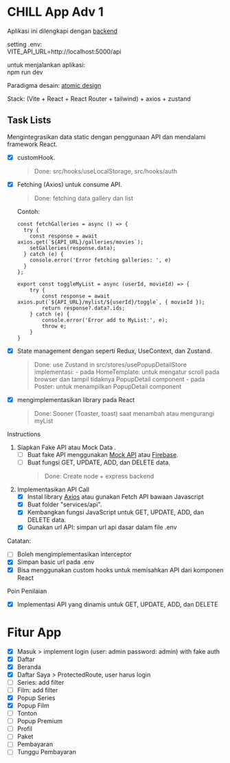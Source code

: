 # CHILL App Adv 1

Aplikasi ini dilengkapi dengan [backend](https://github.com/mfatihz/fsd15-fe-adv1-backend)

setting .env:  
    VITE_API_URL=http://localhost:5000/api

untuk menjalankan aplikasi:  
    npm run dev

Paradigma desain: [atomic design](https://github.com/mfatihz/fsd15-intermediate-1/blob/main/README.md)  

Stack: (Vite + React + React Router + tailwind) + axios + zustand  

## Task Lists
Mengintegrasikan data static dengan penggunaan API dan mendalami framework React.
- [x] customHook.
    > Done: src/hooks/useLocalStorage, src/hooks/auth
- [x] Fetching (Axios) untuk consume API.
    > Done: fetching data gallery dan list

    Contoh:
    ```
    const fetchGalleries = async () => {
      try {
        const response = await axios.get(`${API_URL}/galleries/movies`);
        setGalleries(response.data);
      } catch (e) {
        console.error('Error fetching galleries: ', e)
      }
    };
    ```

    ```
    export const toggleMyList = async (userId, movieId) => {
        try {
            const response = await axios.put(`${API_URL}/mylist/${userId}/toggle`, { movieId });
            return response?.data?.ids;
        } catch (e) {
            console.error('Error add to MyList:', e);
            throw e;
        }
    }
    ```
    
- [x] State management dengan seperti Redux, UseContext, dan Zustand.
    > Done: use Zustand in src/stores/usePopupDetailStore
        implementasi:
        - pada HomeTemplate: untuk mengatur scroll pada browser dan tampil tidaknya PopupDetail component
        - pada Poster: untuk menampilkan PopupDetail component
- [x] mengimplementasikan library pada React
    > Done: Sooner (Toaster, toast) saat menambah atau mengurangi myList

Instructions
1. Siapkan Fake API atau Mock Data .
    - [ ] Buat fake API menggunakan [Mock API](https://mockapi.io/) atau [Firebase](https://firebase.google.com/).
    - [ ] Buat fungsi GET, UPDATE, ADD, dan DELETE data.
        > Done: Create node + express backend
2. Implementasikan API Call
    - [x] Instal library [Axios](https://axios-http.com/docs/intro) atau gunakan Fetch API bawaan Javascript
    - [x] Buat folder "services/api".
    - [x] Kembangkan fungsi JavaScript untuk GET, UPDATE, ADD, dan DELETE data.
    - [x] Gunakan url API: simpan url api dasar dalam file .env

Catatan:
- [ ] Boleh mengimplementasikan interceptor
- [x] Simpan basic url pada .env
- [x] Bisa menggunakan custom hooks untuk memisahkan API dari komponen React

Poin Penilaian
- [x] Implementasi API yang dinamis untuk GET, UPDATE, ADD, dan DELETE


# Fitur App
- [x] Masuk
      > implement login (user: admin password: admin) with fake auth
- [x] Daftar
- [x] Beranda
- [x] Daftar Saya
      > ProtectedRoute, user harus login
- [ ] Series: add filter
- [ ] Film: add filter
- [x] Popup Series
- [x] Popup Film
- [ ] Tonton
- [ ] Popup Premium
- [ ] Profil
- [ ] Paket
- [ ] Pembayaran
- [ ] Tunggu Pembayaran
